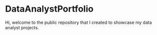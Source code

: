 # DataAnalystPortfolio
Hi, welcome to the public repository that I created to showcase my data analyst projects. 

